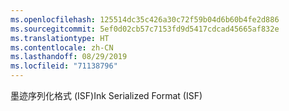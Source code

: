 ```yaml
---
ms.openlocfilehash: 125514dc35c426a30c72f59b04d6b60b4fe2d886
ms.sourcegitcommit: 5ef0d02cb57c7153fd9d5417cdcad45665af832e
ms.translationtype: HT
ms.contentlocale: zh-CN
ms.lasthandoff: 08/29/2019
ms.locfileid: "71138796"
---
```

<span data-ttu-id="76727-101">墨迹序列化格式 (ISF)</span><span class="sxs-lookup"><span data-stu-id="76727-101">Ink Serialized Format (ISF)</span></span>